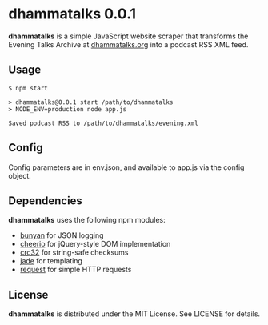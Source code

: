 # dhammatalks 0.0.1

**dhammatalks** is a simple JavaScript website scraper that transforms the Evening Talks Archive at [dhammatalks.org](http://dhammatalks.org/mp3_index.html) into a podcast RSS XML feed.

## Usage
```
$ npm start

> dhammatalks@0.0.1 start /path/to/dhammatalks
> NODE_ENV=production node app.js

Saved podcast RSS to /path/to/dhammatalks/evening.xml
```

## Config
Config parameters are in env.json, and available to app.js via the config object.

## Dependencies
**dhammatalks** uses the following npm modules:

- [bunyan](https://github.com/trentm/node-bunyan) for JSON logging
- [cheerio](https://github.com/cheeriojs/cheerio) for jQuery-style DOM implementation
- [crc32](https://github.com/mikepulaski/node-crc32) for string-safe checksums
- [jade](https://github.com/visionmedia/jade) for templating
- [request](https://github.com/mikeal/request) for simple HTTP requests

## License
**dhammatalks** is distributed under the MIT License. See LICENSE for details.
